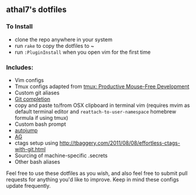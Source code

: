 ## athal7's dotfiles


### To Install
* clone the repo anywhere in your system
* run `rake` to copy the dotfiles to ~
* run `:PluginInstall` when you open vim for the first time

### Includes:
  - Vim configs
  - Tmux configs adapted from [tmux: Productive Mouse-Free Development](http://pragprog.com/book/bhtmux/tmux)
  - Custom git aliases
  - [Git completion](https://github.com/git/git/blob/master/contrib/completion/git-completion.bash)
  - copy and paste to/from OSX clipboard in terminal vim (requires mvim as default terminal editor and `reattach-to-user-namespace` homebrew formula if using tmux)
  - Custom bash prompt
  - [autojump](https://github.com/joelthelion/autojump/wiki)
  - [AG](https://github.com/ggreer/the_silver_searcher)
  - ctags setup using http://tbaggery.com/2011/08/08/effortless-ctags-with-git.html
  - Sourcing of machine-specific .secrets
  - Other bash aliases

Feel free to use these dotfiles as you wish, and also feel free to submit pull requests for anything you'd like to improve.
Keep in mind these configs update frequently.
